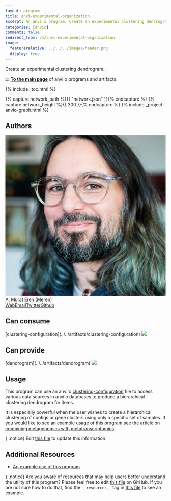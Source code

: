 ```yaml
---
layout: program
title: anvi-experimental-organization
excerpt: An anvi'o program. Create an experimental clustering dendrogram.
categories: [anvio]
comments: false
redirect_from: /m/anvi-experimental-organization
image:
  featurerelative: ../../../images/header.png
  display: true
---
```


Create an experimental clustering dendrogram..

🔙 **[To the main page](../../)** of anvi'o programs and artifacts.


{% include _toc.html %}
<div id="svg" class="subnetwork"></div>
{% capture network_path %}{{ "network.json" }}{% endcapture %}
{% capture network_height %}{{ 300 }}{% endcapture %}
{% include _project-anvio-graph.html %}


## Authors

<div class="anvio-person"><div class="anvio-person-info"><div class="anvio-person-photo"><img class="anvio-person-photo-img" src="../../images/authors/meren.jpg" /></div><div class="anvio-person-info-box"><a href="/people/meren" target="_blank"><span class="anvio-person-name">A. Murat Eren (Meren)</span></a><div class="anvio-person-social-box"><a href="http://merenlab.org" class="person-social" target="_blank"><i class="fa fa-fw fa-home"></i>Web</a><a href="mailto:a.murat.eren@gmail.com" class="person-social" target="_blank"><i class="fa fa-fw fa-envelope-square"></i>Email</a><a href="http://twitter.com/merenbey" class="person-social" target="_blank"><i class="fa fa-fw fa-twitter-square"></i>Twitter</a><a href="http://github.com/meren" class="person-social" target="_blank"><i class="fa fa-fw fa-github"></i>Github</a></div></div></div></div>



## Can consume


<p style="text-align: left" markdown="1"><span class="artifact-r">[clustering-configuration](../../artifacts/clustering-configuration) <img src="../../images/icons/TXT.png" class="artifact-icon-mini" /></span></p>


## Can provide


<p style="text-align: left" markdown="1"><span class="artifact-p">[dendrogram](../../artifacts/dendrogram) <img src="../../images/icons/NEWICK.png" class="artifact-icon-mini" /></span></p>


## Usage


This program can use an anvi'o <span class="artifact-n">[clustering-configuration](/help/main/artifacts/clustering-configuration)</span> file to access various data sources in anvi'o databases to produce a hierarchical clustering dendrogram for items.

It is especially powerful when the user wishes to create a hierarchical clustering of contigs or gene clusters using only a specific set of samples. If you would like to see an example usage of this program see the article on [combining metagenomics with metatranscriptomics](https://merenlab.org/2015/06/10/combining-omics-data/).


{:.notice}
Edit [this file](https://github.com/merenlab/anvio/tree/master/anvio/docs/programs/anvi-experimental-organization.md) to update this information.


## Additional Resources


* [An example use of this program](https://merenlab.org/2015/06/10/combining-omics-data/)


{:.notice}
Are you aware of resources that may help users better understand the utility of this program? Please feel free to edit [this file](https://github.com/merenlab/anvio/tree/master/bin/anvi-experimental-organization) on GitHub. If you are not sure how to do that, find the `__resources__` tag in [this file](https://github.com/merenlab/anvio/blob/master/bin/anvi-interactive) to see an example.
